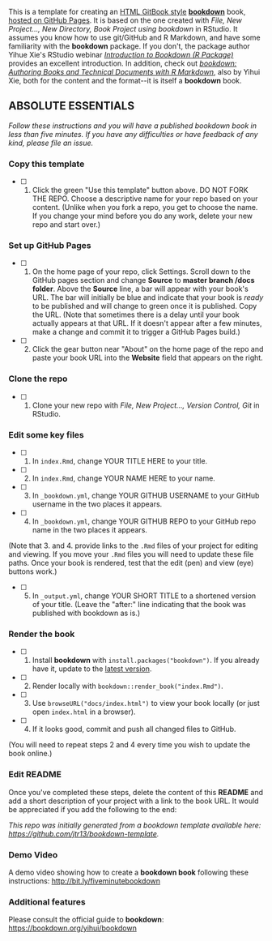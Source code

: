 This is a template for creating an [HTML GitBook style](https://bookdown.org/yihui/bookdown/html.html#gitbook-style) **[bookdown](https://github.com/rstudio/bookdown)** book, [hosted on GitHub Pages](https://bookdown.org/yihui/bookdown/github.html). It is based on the one created with *File, New Project..., New Directory, Book Project using bookdown* in RStudio. It assumes you know how to use git/GitHub and R Markdown, and have some familiarity with the **bookdown** package. If you don't, the package author Yihue Xie's RStudio webinar *[Introduction to Bookdown (R Package)](https://www.youtube.com/watch?v=dVqVscgwSpw)* provides an excellent introduction. In addition, check out [*bookdown: Authoring Books and Technical Documents with R Markdown*](https://bookdown.org/yihui/bookdown), also by Yihui Xie, both for the content and the format--it is itself a **bookdown** book.


## ABSOLUTE ESSENTIALS

*Follow these instructions and you will have a published bookdown book in less than five minutes. If you have any difficulties or have feedback of any kind, please file an issue.*

### Copy this template

- [ ] 1. Click the green "Use this template" button above.  DO NOT FORK THE REPO.  Choose a descriptive name for your repo based on your content. (Unlike when you fork a repo, you get to choose the name. If you change your mind before you do any work, delete your new repo and start over.)

### Set up GitHub Pages

- [ ] 1. On the home page of your repo, click Settings. Scroll down to the GitHub pages section and change **Source** to **master branch /docs folder**.  Above the **Source** line, a bar will appear with your book's URL. The bar will initially be blue and indicate that your book is *ready* to be published and will change to green once it is published. Copy the URL. (Note that sometimes there is a delay until your book actually appears at that URL. If it doesn't appear after a few minutes, make a change and commit it to trigger a GitHub Pages build.)

- [ ] 2. Click the gear button near "About" on the home page of the repo and paste your book URL into the **Website** field that appears on the right.

### Clone the repo

- [ ] 1. Clone your new repo with *File, New Project..., Version Control, Git* in RStudio.



### Edit some key files

- [ ] 1. In `index.Rmd`, change YOUR TITLE HERE to your title. 

- [ ] 2. In `index.Rmd`, change YOUR NAME HERE to your name.

- [ ] 3. In `_bookdown.yml`, change YOUR GITHUB USERNAME to your GitHub username in the two places it appears.

- [ ] 4. In `_bookdown.yml`, change YOUR GITHUB REPO to your GitHub repo name in the two places it appears.

(Note that 3. and 4. provide links to the `.Rmd` files of your project for editing and viewing. If you move your `.Rmd` files you will need to update these file paths. Once your book is rendered, test that the edit (pen) and view (eye) buttons work.)

- [ ] 5. In `_output.yml`, change YOUR SHORT TITLE to a shortened version of your title. (Leave the "after:" line indicating that the book was published with bookdown as is.)

### Render the book

- [ ] 1. Install **bookdown** with `install.packages("bookdown")`. If you already have it, update to the [latest version](https://CRAN.R-project.org/package=bookdown).

- [ ] 2. Render locally with `bookdown::render_book("index.Rmd")`.

- [ ] 3. Use `browseURL("docs/index.html")` to view your book locally (or just open `index.html` in a browser).

- [ ] 4. If it looks good, commit and push all changed files to GitHub. 

(You will need to repeat steps 2 and 4 every time you wish to update the book online.)

### Edit README

Once you've completed these steps, delete the content of this **README** and add a short description of your project with a link to the book URL. It would be appreciated if you add the following to the end:

*This repo was initially generated from a bookdown template available here: https://github.com/jtr13/bookdown-template.*

### Demo Video

A demo video showing how to create a **bookdown book** following these instructions: http://bit.ly/fiveminutebookdown

### Additional features

Please consult the official guide to **bookdown**: https://bookdown.org/yihui/bookdown

